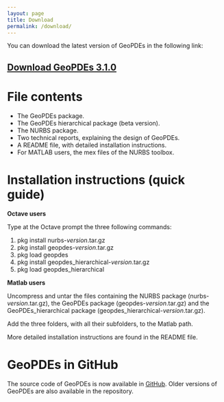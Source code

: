 ```yaml
---
layout: page
title: Download
permalink: /download/
---
```


You can download the latest version of GeoPDEs in the following link: 

## [Download GeoPDEs 3.1.0](https://github.com/rafavzqz/geopdes/releases/download/v3.1/GeoPDEs-full.zip)

# File contents

* The GeoPDEs package.
* The GeoPDEs hierarchical package (beta version).
* The NURBS package.
* Two technical reports, explaining the design of GeoPDEs.
* A README file, with detailed installation instructions.
* For MATLAB users, the mex files of the NURBS toolbox.

# Installation instructions (quick guide)

**Octave users**

Type at the Octave prompt  the three following commands:

1. pkg install nurbs-_version_.tar.gz
2. pkg install geopdes-_version_.tar.gz
3. pkg load geopdes
4. pkg install geopdes_hierarchical-_version_.tar.gz
5. pkg load geopdes_hierarchical

**Matlab users**

Uncompress and untar the files containing the NURBS package (nurbs-_version_.tar.gz), the GeoPDEs package (geopdes-_version_.tar.gz) and the GeoPDEs_hierarchical package (geopdes_hierarchical-_version_.tar.gz). 

Add the three folders, with all their subfolders, to the Matlab path.

More detailed installation instructions are found in the README file.

# GeoPDEs in GitHub

The source code of GeoPDEs is now available in [GitHub](https://github.com/rafavzqz/geopdes). Older versions of GeoPDEs are also available in the repository.